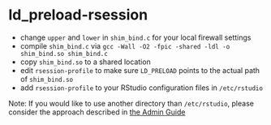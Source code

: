 # ld_preload-rsession

* change `upper` and `lower` in `shim_bind.c` for your local firewall settings 
* compile `shim_bind.c` via `gcc -Wall -O2 -fpic -shared -ldl -o shim_bind.so shim_bind.c`
* copy `shim_bind.so` to a shared location 
* edit `rsession-profile` to make sure `LD_PRELOAD` points to the actual path of `shim_bind.so` 
* add `rsession-profile` to your RStudio configuration files in `/etc/rstudio` 


Note: If you would like to use another directory than `/etc/rstudio`, please consider the approach described in [the Admin Guide](https://docs.rstudio.com/ide/server-pro/server_management/core_administrative_tasks.html#alternate-configuration-file-location) 
